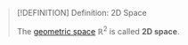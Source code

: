 >[!DEFINITION] Definition: 2D Space
>
>The [geometric space](../../Euclidean%20Space.md) $\mathbb{R}^2$ is called **2D space**. 
>